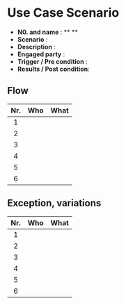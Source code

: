 # Use Case Scenario

* **N0. and name**            : ** **
* **Scenario**                :
* **Description**             :
* **Engaged party**           :
* **Trigger / Pre condition** :
* **Results / Post condition**:

## Flow

| Nr.  | Who | What |
|:----:|:--------|:------------|
| 1    |         |         |
| 2    |       |       |
| 3    |         |         |
| 4    |           |           |
| 5    |        |       |
| 6    |     |      |

## Exception, variations

| Nr.  | Who | What |
|:----:|:--------|:------------|
| 1    |         |         |
| 2    |       |       |
| 3    |         |         |
| 4    |           |           |
| 5    |        |       |
| 6    |     |      |


